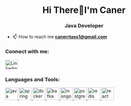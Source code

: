 <h1 align="center">Hi There👋I'm Caner</h1>
<h3 align="center">Java Developer</h3>

- 📫 How to reach me **canerrtass1@gmail.com**

<h3 align="left">Connect with me:</h3>
<p align="left">
  <a href="https://www.linkedin.com/in/caner-ta%C5%9F/" target="blank">
    <img align="center" src="https://raw.githubusercontent.com/rahuldkjain/github-profile-readme-generator/master/src/images/icons/Social/linked-in-alt.svg" alt="Linkedin" height="30" width="40" />
  </a>
</p>

<h3 align="left">Languages and Tools:</h3>
<p align="left"> 
  <!-- Java -->
  <a href="https://www.java.com" target="_blank" rel="noreferrer"> 
    <img src="https://cdn.jsdelivr.net/gh/devicons/devicon/icons/java/java-original.svg" alt="java" width="40" height="40"/>
  </a>

  <!-- Spring -->
  <a href="https://spring.io/" target="_blank" rel="noreferrer"> 
    <img src="https://cdn.jsdelivr.net/gh/devicons/devicon/icons/spring/spring-original.svg" alt="spring" width="40" height="40"/>
  </a> 

  <!-- Docker -->
  <a href="https://www.docker.com/" target="_blank" rel="noreferrer">
    <img src="https://cdn.jsdelivr.net/gh/devicons/devicon/icons/docker/docker-original-wordmark.svg" alt="docker" width="40" height="40"/>
  </a> 

  <!-- Kafka -->
  <a href="https://kafka.apache.org/" target="_blank" rel="noreferrer"> 
    <img src="https://cdn.jsdelivr.net/gh/devicons/devicon/icons/apachekafka/apachekafka-original.svg" alt="kafka" width="40" height="40"/> 
  </a> 

  <!-- MongoDB -->
  <a href="https://www.mongodb.com/" target="_blank" rel="noreferrer"> 
    <img src="https://cdn.jsdelivr.net/gh/devicons/devicon/icons/mongodb/mongodb-original-wordmark.svg" alt="mongodb" width="40" height="40"/> 
  </a> 

  <!-- PostgreSQL -->
  <a href="https://www.postgresql.org" target="_blank" rel="noreferrer"> 
    <img src="https://cdn.jsdelivr.net/gh/devicons/devicon/icons/postgresql/postgresql-original-wordmark.svg" alt="postgresql" width="40" height="40"/> 
  </a> 

  <!-- Redis -->
  <a href="https://redis.io" target="_blank" rel="noreferrer"> 
    <img src="https://cdn.jsdelivr.net/gh/devicons/devicon/icons/redis/redis-original-wordmark.svg" alt="redis" width="40" height="40"/> 
  </a> 

  <!-- React -->
  <a href="https://reactjs.org/" target="_blank" rel="noreferrer"> 
    <img src="https://cdn.jsdelivr.net/gh/devicons/devicon/icons/react/react-original-wordmark.svg" alt="react" width="40" height="40"/> 
  </a> 
</p> 
